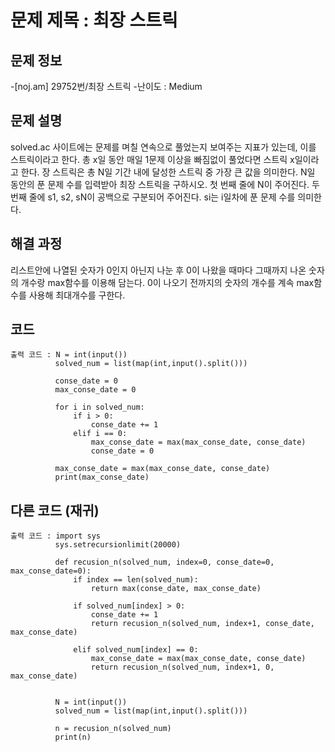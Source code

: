 # 문제 제목 : 최장 스트릭

## 문제 정보
-[noj.am] 29752번/최장 스트릭
-난이도 : Medium


## 문제 설명
solved.ac 사이트에는 문제를 며칠 연속으로 풀었는지 보여주는 지표가 있는데, 이를 스트릭이라고 한다. 
총 x일 동안 매일 1문제 이상을 빠짐없이 풀었다면 스트릭 x일이라고 한다.
장 스트릭은 총 N일 기간 내에 달성한 스트릭 중 가장 큰 값을 의미한다. 
N일 동안의 푼 문제 수를 입력받아 최장 스트릭을 구하시오.
첫 번째 줄에 N이 주어진다. 
두 번째 줄에 s1, s2, sN이 공백으로 구분되어 주어진다. si는 i일차에 푼 문제 수를 의미한다. 


## 해결 과정
리스트안에 나열된 숫자가 0인지 아닌지 나눈 후 0이 나왔을 때마다 그때까지 나온 숫자의 개수랑 max함수를 이용해 담는다.
0이 나오기 전까지의 숫자의 개수를 계속 max함수를 사용해 최대개수를 구한다.

## 코드
    출력 코드 : N = int(input())
              solved_num = list(map(int,input().split()))
              
              conse_date = 0
              max_conse_date = 0
              
              for i in solved_num:
                  if i > 0:
                      conse_date += 1
                  elif i == 0:
                      max_conse_date = max(max_conse_date, conse_date)
                      conse_date = 0
                      
              max_conse_date = max(max_conse_date, conse_date)
              print(max_conse_date)

## 다른 코드 (재귀)
    출력 코드 : import sys
              sys.setrecursionlimit(20000)
              
              def recusion_n(solved_num, index=0, conse_date=0, max_conse_date=0):
                  if index == len(solved_num):
                      return max(conse_date, max_conse_date)
              
                  if solved_num[index] > 0:
                      conse_date += 1
                      return recusion_n(solved_num, index+1, conse_date, max_conse_date)
                  
                  elif solved_num[index] == 0:
                      max_conse_date = max(max_conse_date, conse_date)
                      return recusion_n(solved_num, index+1, 0, max_conse_date)
                      
              
              N = int(input())
              solved_num = list(map(int,input().split()))
              
              n = recusion_n(solved_num)
              print(n)
